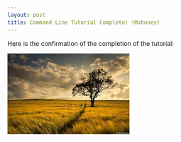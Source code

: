 ```yaml
---
layout: post
title: Command Line Tutorial Complete! (Mahoney)
---
```


Here is the confirmation of the completion of the tutorial:

![](../img/mahoney/picture.jpg)

